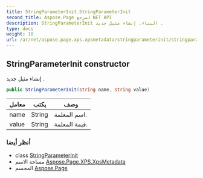 ```yaml
---
title: StringParameterInit.StringParameterInit
second_title: Aspose.Page لمرجع NET API
description: StringParameterInit البناء. إنشاء مثيل جديد .
type: docs
weight: 10
url: /ar/net/aspose.page.xps.xpsmetadata/stringparameterinit/stringparameterinit/
---
```

## StringParameterInit constructor

إنشاء مثيل جديد .

```csharp
public StringParameterInit(string name, string value)
```

| معامل | يكتب | وصف |
| --- | --- | --- |
| name | String | اسم المعلمة. |
| value | String | قيمة المعلمة. |

### أنظر أيضا

* class [StringParameterInit](../)
* مساحة الاسم [Aspose.Page.XPS.XpsMetadata](../../stringparameterinit/)
* المجسم [Aspose.Page](../../../)


